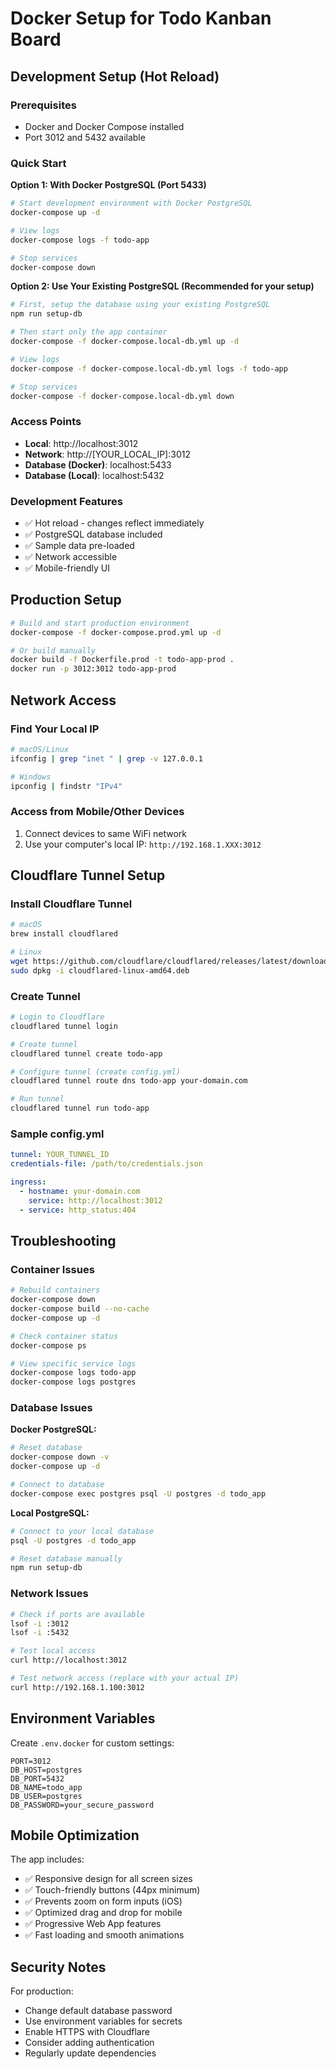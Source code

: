 # Docker Setup for Todo Kanban Board

## Development Setup (Hot Reload)

### Prerequisites
- Docker and Docker Compose installed
- Port 3012 and 5432 available

### Quick Start

**Option 1: With Docker PostgreSQL (Port 5433)**
```bash
# Start development environment with Docker PostgreSQL
docker-compose up -d

# View logs
docker-compose logs -f todo-app

# Stop services
docker-compose down
```

**Option 2: Use Your Existing PostgreSQL (Recommended for your setup)**
```bash
# First, setup the database using your existing PostgreSQL
npm run setup-db

# Then start only the app container
docker-compose -f docker-compose.local-db.yml up -d

# View logs
docker-compose -f docker-compose.local-db.yml logs -f todo-app

# Stop services
docker-compose -f docker-compose.local-db.yml down
```

### Access Points
- **Local**: http://localhost:3012
- **Network**: http://[YOUR_LOCAL_IP]:3012
- **Database (Docker)**: localhost:5433
- **Database (Local)**: localhost:5432

### Development Features
- ✅ Hot reload - changes reflect immediately
- ✅ PostgreSQL database included
- ✅ Sample data pre-loaded
- ✅ Network accessible
- ✅ Mobile-friendly UI

## Production Setup

```bash
# Build and start production environment
docker-compose -f docker-compose.prod.yml up -d

# Or build manually
docker build -f Dockerfile.prod -t todo-app-prod .
docker run -p 3012:3012 todo-app-prod
```

## Network Access

### Find Your Local IP
```bash
# macOS/Linux
ifconfig | grep "inet " | grep -v 127.0.0.1

# Windows
ipconfig | findstr "IPv4"
```

### Access from Mobile/Other Devices
1. Connect devices to same WiFi network
2. Use your computer's local IP: `http://192.168.1.XXX:3012`

## Cloudflare Tunnel Setup

### Install Cloudflare Tunnel
```bash
# macOS
brew install cloudflared

# Linux
wget https://github.com/cloudflare/cloudflared/releases/latest/download/cloudflared-linux-amd64.deb
sudo dpkg -i cloudflared-linux-amd64.deb
```

### Create Tunnel
```bash
# Login to Cloudflare
cloudflared tunnel login

# Create tunnel
cloudflared tunnel create todo-app

# Configure tunnel (create config.yml)
cloudflared tunnel route dns todo-app your-domain.com

# Run tunnel
cloudflared tunnel run todo-app
```

### Sample config.yml
```yaml
tunnel: YOUR_TUNNEL_ID
credentials-file: /path/to/credentials.json

ingress:
  - hostname: your-domain.com
    service: http://localhost:3012
  - service: http_status:404
```

## Troubleshooting

### Container Issues
```bash
# Rebuild containers
docker-compose down
docker-compose build --no-cache
docker-compose up -d

# Check container status
docker-compose ps

# View specific service logs
docker-compose logs todo-app
docker-compose logs postgres
```

### Database Issues

**Docker PostgreSQL:**
```bash
# Reset database
docker-compose down -v
docker-compose up -d

# Connect to database
docker-compose exec postgres psql -U postgres -d todo_app
```

**Local PostgreSQL:**
```bash
# Connect to your local database
psql -U postgres -d todo_app

# Reset database manually
npm run setup-db
```

### Network Issues
```bash
# Check if ports are available
lsof -i :3012
lsof -i :5432

# Test local access
curl http://localhost:3012

# Test network access (replace with your actual IP)
curl http://192.168.1.100:3012
```

## Environment Variables

Create `.env.docker` for custom settings:
```env
PORT=3012
DB_HOST=postgres
DB_PORT=5432
DB_NAME=todo_app
DB_USER=postgres
DB_PASSWORD=your_secure_password
```

## Mobile Optimization

The app includes:
- ✅ Responsive design for all screen sizes
- ✅ Touch-friendly buttons (44px minimum)
- ✅ Prevents zoom on form inputs (iOS)
- ✅ Optimized drag and drop for mobile
- ✅ Progressive Web App features
- ✅ Fast loading and smooth animations

## Security Notes

For production:
- Change default database password
- Use environment variables for secrets
- Enable HTTPS with Cloudflare
- Consider adding authentication
- Regularly update dependencies